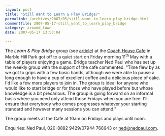 ```yaml
---
layout: post
title: "Still Want to Learn & Play Bridge?"
permalink: /archives/2007/05/still_want_to_learn_play_bridge.html
commentfile: 2007-05-17-still_want_to_learn_play_bridge
category: around_town
date: 2007-05-17 13:53:04

---
```


The *Learn & Play Bridge* group (see [article](https://stmargarets.london/archives/2007/04/learn_bridge_in_the_park.html)) at the [Coach House Cafe](https://stmargarets.london/directory/restaurant/200705170747) in Marble Hill Park got off to a quiet start on Friday morning 11<sup>th</sup> May with a table of players enjoying a game. Bridge teacher Ned Paul who has set up the weekly group with the support of the cafe commented: "Time flew by as we got to grips with a few basic hands, although we were able to pause a long enough to have a cup of excellent coffee and a delicious piece of cake. I'd like a few more players to join in. The group is ideal for anyone who would like to start bridge or for those who have played before but whose knowledge is a bit precarious. The group is going forward on an informal basis where you need only attend those Fridays when you are free. I'll ensure that everybody who comes progresses whatever your starting standard and however many sessions you can attend."

The group meets at the Cafe at 10am on Fridays and plays until noon.

Enquiries: Ned Paul, 020-8892 9429/07944 768643 or <ned@nedpaul.com>.
